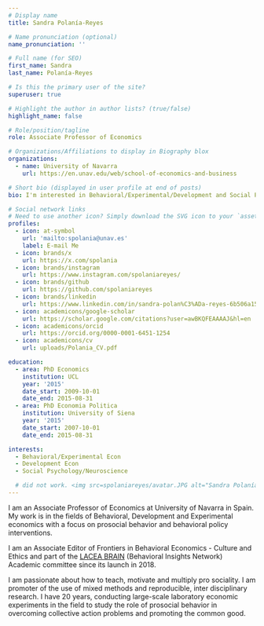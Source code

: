 ```yaml
---
# Display name
title: Sandra Polanía-Reyes

# Name pronunciation (optional)
name_pronunciation: ''

# Full name (for SEO)
first_name: Sandra
last_name: Polanía-Reyes

# Is this the primary user of the site?
superuser: true

# Highlight the author in author lists? (true/false)
highlight_name: false

# Role/position/tagline
role: Associate Professor of Economics

# Organizations/Affiliations to display in Biography blox
organizations:
  - name: University of Navarra
    url: https://en.unav.edu/web/school-of-economics-and-business

# Short bio (displayed in user profile at end of posts)
bio: I'm interested in Behavioral/Experimental/Development and Social Psychology 

# Social network links
# Need to use another icon? Simply download the SVG icon to your `assets/media/icons/` folder.
profiles:
  - icon: at-symbol
    url: 'mailto:spolania@unav.es'
    label: E-mail Me
  - icon: brands/x
    url: https://x.com/spolania
  - icon: brands/instagram
    url: https://www.instagram.com/spolaniareyes/
  - icon: brands/github
    url: https://github.com/spolaniareyes
  - icon: brands/linkedin
    url: https://www.linkedin.com/in/sandra-polan%C3%ADa-reyes-6b506a15/
  - icon: academicons/google-scholar
    url: https://scholar.google.com/citations?user=awBKQFEAAAAJ&hl=en
  - icon: academicons/orcid
    url: https://orcid.org/0000-0001-6451-1254
  - icon: academicons/cv
    url: uploads/Polania_CV.pdf

education:
  - area: PhD Economics 
    institution: UCL
    year: '2015'
    date_start: 2009-10-01
    date_end: 2015-08-31
  - area: PhD Economia Politica
    institution: University of Siena
    year: '2015'
    date_start: 2007-10-01
    date_end: 2015-08-31

interests:
  - Behavioral/Experimental Econ
  - Development Econ
  - Social Psychology/Neuroscience

  # did not work. <img src=spolaniareyes/avatar.JPG alt="Sandra Polanía-Reyes" style=border-radius:70%;width:270px;height:270px>                                                          
---
```

<!-- The image tag with custom styling should use HTML -->

I am an Associate Professor of Economics at University of Navarra in Spain. My work is in the fields of Behavioral, Development and Experimental economics with a focus on prosocial behavior and behavioral policy interventions. 

I am an Associate Editor of Frontiers in Behavioral Economics - Culture and Ethics and part of the <a href="https://spolaniareyes.github.io/">LACEA BRAIN</a> (Behavioral Insights Network) Academic committee since its launch in 2018.

I am passionate about how to teach, motivate and multiply pro sociality. I am promoter of the use of mixed methods and reproducible, inter disciplinary research. I have 20 years, conducting large-scale laboratory economic experiments in the field to study the role of prosocial behavior in overcoming collective action problems and promoting the common good.